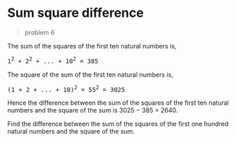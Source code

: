 # Sum square difference
> problem 6

The sum of the squares of the first ten natural numbers is,

<pre>
1<sup>2</sup> + 2<sup>2</sup> + ... + 10<sup>2</sup> = 385
</pre>

The square of the sum of the first ten natural numbers is,

<pre>
(1 + 2 + ... + 10)<sup>2</sup> = 55<sup>2</sup> = 3025
</pre>

Hence the difference between the sum of the squares of the first ten natural
numbers and the square of the sum is 3025 − 385 = 2640.

Find the difference between the sum of the squares of the first one hundred
natural numbers and the square of the sum.

